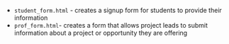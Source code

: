 * `student_form.html` - creates a signup form for students to provide their information
* `prof_form.html`- creates a form that allows project leads to submit information about a project or opportunity they are offering
